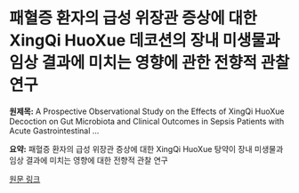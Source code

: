# 패혈증 환자의 급성 위장관 증상에 대한 XingQi HuoXue 데코션의 장내 미생물과 임상 결과에 미치는 영향에 관한 전향적 관찰 연구

**원제목:** A Prospective Observational Study on the Effects of XingQi HuoXue Decoction on Gut Microbiota and Clinical Outcomes in Sepsis Patients with Acute Gastrointestinal …

**요약:** 패혈증 환자의 급성 위장관 증상에 대한 XingQi HuoXue 탕약이 장내 미생물과 임상 결과에 미치는 영향에 대한 전향적 관찰 연구

[원문 링크](https://scholar.google.com/scholar_url?url=https://www.dovepress.com/a-prospective-observational-study-on-the-effects-of-xingqi-huoxue-deco-peer-reviewed-fulltext-article-IDR&hl=ko&sa=X&d=4858236855150223461&ei=6ip1aKizOrXCieoPpePMsQo&scisig=AAZF9b_xEJEg1555s9bKEOO2ghyU&oi=scholaralrt&hist=BNQUaiIAAAAJ:17158378280919032469:AAZF9b9t4Icu6fuM2tSVCh97wJn6&html=&pos=8&folt=kw-top)
